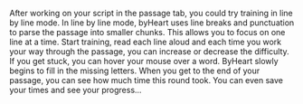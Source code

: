 After working on your script in the passage tab, you could try training in line by line mode. In line by line mode, byHeart uses line breaks and punctuation to parse the passage into smaller chunks. This allows you to focus on one line at a time. Start training, read each line aloud and each time you work your way through the passage, you can increase or decrease the difficulty. If you get stuck, you can hover your mouse over a word. ByHeart slowly begins to fill in the missing letters. When you get to the end of your passage, you can see how much time this round took. You can even save your times and see your progress...